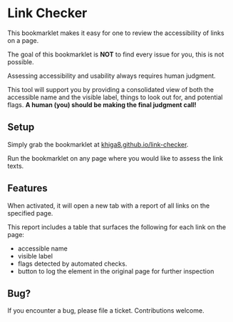 # Link Checker

This bookmarklet makes it easy for one to review the accessibility of links on a page.

The goal of this bookmarklet is **NOT** to find every issue for you, this is not possible.

Assessing accessibility and usability always requires human judgment.

This tool will support you by providing a consolidated view of both the accessible name and the visible label, things to look out for, and potential flags.
<b>A human (you) should be making the final judgment call!</b>

## Setup

Simply grab the bookmarklet at [khiga8.github.io/link-checker](https://khiga8.github.io/link-checker/).

Run the bookmarklet on any page where you would like to assess the link texts.

## Features

When activated, it will open a new tab with a report of all links on the specified page.

This report includes a table that surfaces the following for each link on the page:

- accessible name
- visible label
- flags detected by automated checks.
- button to log the element in the original page for further inspection

## Bug?

If you encounter a bug, please file a ticket. Contributions welcome.
